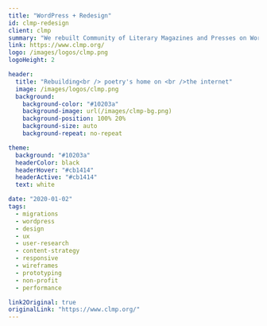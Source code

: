 ```yaml
---
title: "WordPress + Redesign"
id: clmp-redesign
client: clmp
summary: "We rebuilt Community of Literary Magazines and Presses on WordPress for performance, user experience and mobile."
link: https://www.clmp.org/
logo: /images/logos/clmp.png
logoHeight: 2

header:
  title: "Rebuilding<br /> poetry's home on <br />the internet"
  image: /images/logos/clmp.png
  background:
    background-color: "#10203a"
    background-image: url(/images/clmp-bg.png)
    background-position: 100% 20%
    background-size: auto
    background-repeat: no-repeat

theme:
  background: "#10203a"
  headerColor: black
  headerHover: "#cb1414"
  headerActive: "#cb1414"
  text: white

date: "2020-01-02"
tags:
  - migrations
  - wordpress
  - design
  - ux
  - user-research
  - content-strategy
  - responsive
  - wireframes
  - prototyping
  - non-profit
  - performance

link2Original: true
originalLink: "https://www.clmp.org/"
---
```


